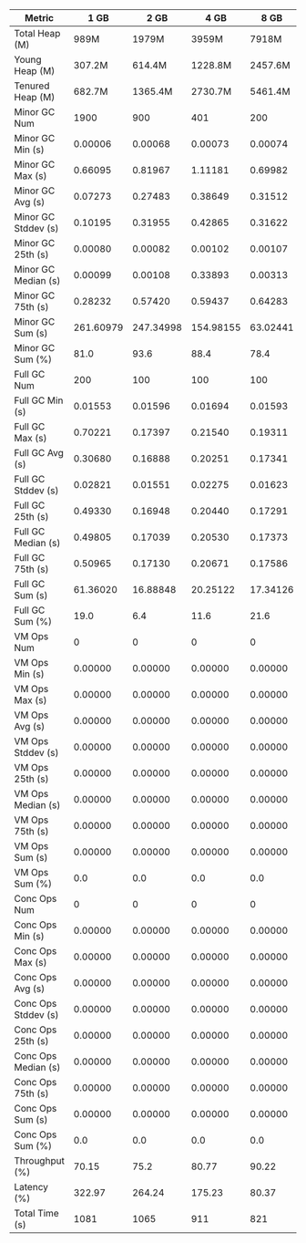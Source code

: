 | Metric | 1 GB | 2 GB | 4 GB | 8 GB |
|------|----|----|----|----|
| Total Heap (M) | 989M | 1979M | 3959M | 7918M |
| Young Heap (M) | 307.2M | 614.4M | 1228.8M | 2457.6M |
| Tenured Heap (M) | 682.7M | 1365.4M | 2730.7M | 5461.4M |
| Minor GC Num | 1900 | 900 | 401 | 200 |
| Minor GC Min (s) | 0.00006 | 0.00068 | 0.00073 | 0.00074 |
| Minor GC Max (s) | 0.66095 | 0.81967 | 1.11181 | 0.69982 |
| Minor GC Avg (s) | 0.07273 | 0.27483 | 0.38649 | 0.31512 |
| Minor GC Stddev (s) | 0.10195 | 0.31955 | 0.42865 | 0.31622 |
| Minor GC 25th (s) | 0.00080 | 0.00082 | 0.00102 | 0.00107 |
| Minor GC Median (s) | 0.00099 | 0.00108 | 0.33893 | 0.00313 |
| Minor GC 75th (s) | 0.28232 | 0.57420 | 0.59437 | 0.64283 |
| Minor GC Sum (s) | 261.60979 | 247.34998 | 154.98155 | 63.02441 |
| Minor GC Sum (%) | 81.0 | 93.6 | 88.4 | 78.4 |
| Full GC Num | 200 | 100 | 100 | 100 |
| Full GC Min (s) | 0.01553 | 0.01596 | 0.01694 | 0.01593 |
| Full GC Max (s) | 0.70221 | 0.17397 | 0.21540 | 0.19311 |
| Full GC Avg (s) | 0.30680 | 0.16888 | 0.20251 | 0.17341 |
| Full GC Stddev (s) | 0.02821 | 0.01551 | 0.02275 | 0.01623 |
| Full GC 25th (s) | 0.49330 | 0.16948 | 0.20440 | 0.17291 |
| Full GC Median (s) | 0.49805 | 0.17039 | 0.20530 | 0.17373 |
| Full GC 75th (s) | 0.50965 | 0.17130 | 0.20671 | 0.17586 |
| Full GC Sum (s) | 61.36020 | 16.88848 | 20.25122 | 17.34126 |
| Full GC Sum (%) | 19.0 | 6.4 | 11.6 | 21.6 |
| VM Ops Num | 0 | 0 | 0 | 0 |
| VM Ops Min (s) | 0.00000 | 0.00000 | 0.00000 | 0.00000 |
| VM Ops Max (s) | 0.00000 | 0.00000 | 0.00000 | 0.00000 |
| VM Ops Avg (s) | 0.00000 | 0.00000 | 0.00000 | 0.00000 |
| VM Ops Stddev (s) | 0.00000 | 0.00000 | 0.00000 | 0.00000 |
| VM Ops 25th (s) | 0.00000 | 0.00000 | 0.00000 | 0.00000 |
| VM Ops Median (s) | 0.00000 | 0.00000 | 0.00000 | 0.00000 |
| VM Ops 75th (s) | 0.00000 | 0.00000 | 0.00000 | 0.00000 |
| VM Ops Sum (s) | 0.00000 | 0.00000 | 0.00000 | 0.00000 |
| VM Ops Sum (%) | 0.0 | 0.0 | 0.0 | 0.0 |
| Conc Ops Num | 0 | 0 | 0 | 0 |
| Conc Ops Min (s) | 0.00000 | 0.00000 | 0.00000 | 0.00000 |
| Conc Ops Max (s) | 0.00000 | 0.00000 | 0.00000 | 0.00000 |
| Conc Ops Avg (s) | 0.00000 | 0.00000 | 0.00000 | 0.00000 |
| Conc Ops Stddev (s) | 0.00000 | 0.00000 | 0.00000 | 0.00000 |
| Conc Ops 25th (s) | 0.00000 | 0.00000 | 0.00000 | 0.00000 |
| Conc Ops Median (s) | 0.00000 | 0.00000 | 0.00000 | 0.00000 |
| Conc Ops 75th (s) | 0.00000 | 0.00000 | 0.00000 | 0.00000 |
| Conc Ops Sum (s) | 0.00000 | 0.00000 | 0.00000 | 0.00000 |
| Conc Ops Sum (%) | 0.0 | 0.0 | 0.0 | 0.0 |
| Throughput (%) | 70.15 | 75.2 | 80.77 | 90.22 |
| Latency (%) | 322.97 | 264.24 | 175.23 | 80.37 |
| Total Time (s) | 1081 | 1065 | 911 | 821 |
